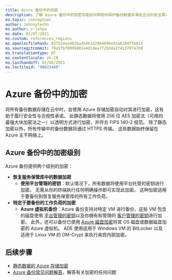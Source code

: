 ```yaml
---
title: Azure 备份中的加密
description: 了解 Azure 备份中的加密功能如何帮助你保护备份数据并满足企业的安全需求。
ms.topic: conceptual
author: Johnnytechn
ms.author: v-johya
ms.date: 01/07/2021
ms.custom: references_regions
ms.openlocfilehash: 837524aa402badb461d2904896e93a61847fb814
ms.sourcegitcommit: 79a5fbf0995801e4d1dea7f293da2f413787a7b9
ms.translationtype: HT
ms.contentlocale: zh-CN
ms.lasthandoff: 01/08/2021
ms.locfileid: "98022449"
---
```

# <a name="encryption-in-azure-backup"></a>Azure 备份中的加密

将所有备份数据存储在云中时，会使用 Azure 存储加密自动对其进行加密，这有助于履行安全性与合规性承诺。 此静态数据将使用 256 位 AES 加密法（可用的最强大块加密法之一）以透明方式进行加密，并符合 FIPS 140-2 规范。 除了静态加密以外，所有传输中的备份数据将通过 HTTPS 传输。 这些数据始终保留在 Azure 主干网络上。

## <a name="levels-of-encryption-in-azure-backup"></a>Azure 备份中的加密级别

Azure 备份提供两个级别的加密：

- **恢复服务保管库中的数据加密**
  - **使用平台管理的密钥**：默认情况下，所有数据将使用平台托管的密钥进行加密。 无需从你的终端执行任何明确操作即可实现此加密。 这种加密适用于要备份到恢复服务保管库的所有工作负荷。
- **特定于要备份的工作负荷的加密**  
  - **Azure 虚拟机备份**：Azure 备份支持对特定 VM 进行备份，这些 VM 包含的磁盘使用 [平台管理的密钥](../virtual-machines/disk-encryption.md#platform-managed-keys)以及你拥有和管理的 [客户管理的密钥](../virtual-machines/disk-encryption.md#customer-managed-keys)进行加密。 此外，还可以备份已使用 [Azure 磁盘加密](backup-azure-vms-encryption.md#encryption-support-using-ade)将其 OS 磁盘或数据磁盘加密的 Azure 虚拟机。 ADE 使用适用于 Windows VM 的 BitLocker 以及适用于 Linux VM 的 DM-Crypt 来执行来宾内部加密。

## <a name="next-steps"></a>后续步骤

- [静态数据的 Azure 存储加密](../storage/common/storage-service-encryption.md)
- [Azure 备份常见问题解答](backup-azure-backup-faq.md#encryption)，解答有关加密的任何问题

